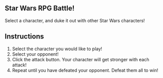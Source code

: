 ## Star Wars RPG Battle!
Select a character, and duke it out with other Star Wars characters!

## Instructions
1. Select the character you would like to play!
2. Select your opponent!
3. Click the attack button.  Your character will get stronger with each attack!
4. Repeat until you have defeated your opponent. Defeat them all to win!